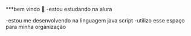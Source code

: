 ***bem vindo 
💙
-estou estudando na alura


-estou me desenvolvendo na linguagem java script
-utilizo esse espaço para minha organização
